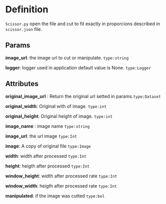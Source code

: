 # Definition

`Scissor.py` open the file and cut to fit exactly in proporcions described in `scissor.json` file.

## Params

**image_url**: the image url to cut or manipulate. `type:string`

**logger**: logger used in application default value is None. `type:Logger`

## Attributes

**original_image_url** : Return the original url setted  in params.`type:Dataset` 

**original_width**: Original with of image. `type:int`

**original_height**: Original height of image. `type:int`

**image_name** : image name `type:string`

**image_url**: the url image `type:Int`

**image**: A copy of original file `type:Image`

**width**: width after processed `type:Int`

**height**: heigth after processed `type:Int`

**window_height**: width after processed rate `type:Int`

**window_width**: heigth after processed rate `type:Int`

**manipulated**: if the image was cutted `type:bol`